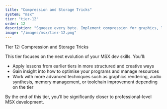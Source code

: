 ```yaml
---
title: "Compression and Storage Tricks"
system: "msx"
tier: "tier-12"
order: 12
description: "Squeeze every byte. Implement compression for graphics, levels, and even your own code."
image: "/images/msx/tier-12.png"
---
```


Tier 12: Compression and Storage Tricks

This tier focuses on the next evolution of your MSX dev skills.
You’ll:
- Apply lessons from earlier tiers in more structured and creative ways
- Gain insight into how to optimise your programs and manage resources
- Work with more advanced techniques such as graphics rendering, audio synthesis,
  memory management, or toolchain improvement depending on the tier

By the end of this tier, you’ll be significantly closer to professional-level MSX development.
